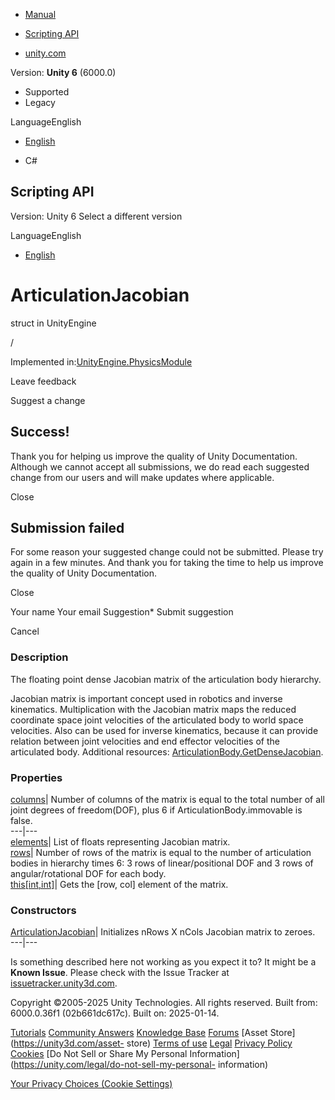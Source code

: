 [ ]()

  * [Manual](../Manual/index.html)
  * [Scripting API](../ScriptReference/index.html)

  * [unity.com](https://unity.com/)

Version: **Unity 6** (6000.0)

  * Supported
  * Legacy

LanguageEnglish

  * [English]()

  * C#

[ ](https://docs.unity3d.com)

## Scripting API

Version: Unity 6 Select a different version

LanguageEnglish

  * [English]()

# ArticulationJacobian

struct in UnityEngine

/

Implemented in:[UnityEngine.PhysicsModule](UnityEngine.PhysicsModule.html)

Leave feedback

Suggest a change

## Success!

Thank you for helping us improve the quality of Unity Documentation. Although
we cannot accept all submissions, we do read each suggested change from our
users and will make updates where applicable.

Close

## Submission failed

For some reason your suggested change could not be submitted. Please <a>try
again</a> in a few minutes. And thank you for taking the time to help us
improve the quality of Unity Documentation.

Close

Your name Your email Suggestion* Submit suggestion

Cancel

[ ]()

### Description

The floating point dense Jacobian matrix of the articulation body hierarchy.

Jacobian matrix is important concept used in robotics and inverse kinematics.
Multiplication with the Jacobian matrix maps the reduced coordinate space
joint velocities of the articulated body to world space velocities. Also can
be used for inverse kinematics, because it can provide relation between joint
velocities and end effector velocities of the articulated body. Additional
resources:
[ArticulationBody.GetDenseJacobian](ArticulationBody.GetDenseJacobian.html).

### Properties

[columns](ArticulationJacobian-columns.html)| Number of columns of the matrix
is equal to the total number of all joint degrees of freedom(DOF), plus 6 if
ArticulationBody.immovable is false.  
---|---  
[elements](ArticulationJacobian-elements.html)| List of floats representing
Jacobian matrix.  
[rows](ArticulationJacobian-rows.html)| Number of rows of the matrix is equal
to the number of articulation bodies in hierarchy times 6: 3 rows of
linear/positional DOF and 3 rows of angular/rotational DOF for each body.  
[this[int,int]](ArticulationJacobian.Index_operator.html)| Gets the [row, col]
element of the matrix.  
  
### Constructors

[ArticulationJacobian](ArticulationJacobian-ctor.html)| Initializes nRows X
nCols Jacobian matrix to zeroes.  
---|---  
  
Is something described here not working as you expect it to? It might be a
**Known Issue**. Please check with the Issue Tracker at
[issuetracker.unity3d.com](https://issuetracker.unity3d.com).

Copyright ©2005-2025 Unity Technologies. All rights reserved. Built from:
6000.0.36f1 (02b661dc617c). Built on: 2025-01-14.

[Tutorials](https://unity3d.com/learn) [Community
Answers](https://answers.unity3d.com) [Knowledge
Base](https://support.unity3d.com/hc/en-us)
[Forums](https://forum.unity3d.com) [Asset Store](https://unity3d.com/asset-
store) [Terms of use](https://docs.unity3d.com/Manual/TermsOfUse.html)
[Legal](https://unity.com/legal) [Privacy
Policy](https://unity.com/legal/privacy-policy)
[Cookies](https://unity.com/legal/cookie-policy) [Do Not Sell or Share My
Personal Information](https://unity.com/legal/do-not-sell-my-personal-
information)

[Your Privacy Choices (Cookie Settings)](javascript:void\(0\);)

